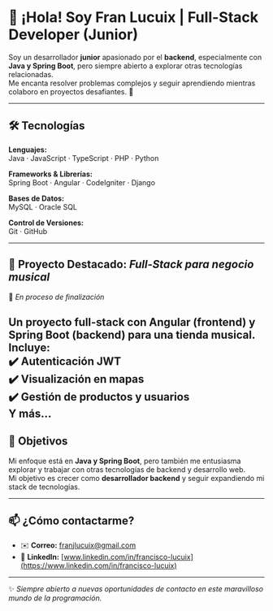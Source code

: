 # 👋 ¡Hola! Soy Fran Lucuix | Full-Stack Developer (Junior)

Soy un desarrollador **junior** apasionado por el **backend**, especialmente con **Java y Spring Boot**, pero siempre abierto a explorar otras tecnologías relacionadas.  
Me encanta resolver problemas complejos y seguir aprendiendo mientras colaboro en proyectos desafiantes. 🚀

---

## 🛠️ Tecnologías

**Lenguajes:**  
Java · JavaScript · TypeScript · PHP · Python  

**Frameworks & Librerías:**  
Spring Boot · Angular · CodeIgniter · Django  

**Bases de Datos:**  
MySQL · Oracle SQL  

**Control de Versiones:**  
Git · GitHub  

---

## 💼 Proyecto Destacado: *Full-Stack para negocio musical*  
📌 *En proceso de finalización*  

Un proyecto **full-stack** con **Angular** (frontend) y **Spring Boot** (backend) para una tienda musical.  
Incluye:  
✔️ Autenticación JWT  
✔️ Visualización en mapas  
✔️ Gestión de productos y usuarios  
Y más...
---

## 🎯 Objetivos
Mi enfoque está en **Java y Spring Boot**, pero también me entusiasma explorar y trabajar con otras tecnologías de backend y desarrollo web.  
Mi objetivo es crecer como **desarrollador backend** y seguir expandiendo mi stack de tecnologías.  

---

## 📫 ¿Cómo contactarme?
- ✉️ **Correo:** [franjlucuix@gmail.com](mailto:franjlucuix@gmail.com)  
- 💼 **LinkedIn:** [www.linkedin.com/in/francisco-lucuix](https://www.linkedin.com/in/francisco-lucuix)  

---

✨ *Siempre abierto a nuevas oportunidades de contacto en este maravilloso mundo de la programación.*
